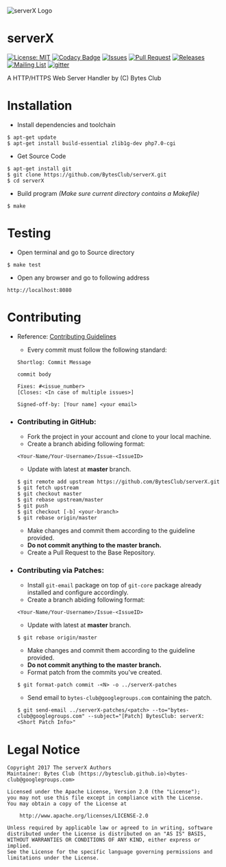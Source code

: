 ![serverX Logo](http://codeprogyan.me/img/portfolio/serverx.jpg)

serverX
================

[![License: MIT](https://img.shields.io/badge/License-Apache-blue.svg)](https://raw.githubusercontent.com/BytesClub/serverX/master/LICENSE)
[![Codacy Badge](https://api.codacy.com/project/badge/Grade/73b7308c3101417d81e09a9dac1d4032)](https://www.codacy.com/app/BytesClub/serverX?utm_source=github.com&amp;utm_medium=referral&amp;utm_content=BytesClub/serverX&amp;utm_campaign=Badge_Grade)
[![Issues](https://img.shields.io/github/issues/BytesClub/serverX.svg)](https://github.com/BytesClub/serverX/issues)
[![Pull Request](https://img.shields.io/github/issues-pr/BytesClub/serverX.svg)](https://github.com/BytesClub/serverX/pulls)
[![Releases](https://img.shields.io/github/release/BytesClub/serverX.svg)](https://github.com/BytesClub/serverX/releases)
[![Mailing List](https://img.shields.io/badge/Mailing%20List-BytesClub-blue.svg)](mailto:bytes-club@googlegroups.com)
[![gitter](https://badges.gitter.im/gitterHQ/gitterHQ.github.io.svg)](https://gitter.im/Bytes_Club/General)


A HTTP/HTTPS Web Server Handler by (C) Bytes Club

Installation
================

* Install dependencies and toolchain
```
$ apt-get update
$ apt-get install build-essential zlib1g-dev php7.0-cgi
```

* Get Source Code
```
$ apt-get install git
$ git clone https://github.com/BytesClub/serverX.git
$ cd serverX
```

* Build program _(Make sure current directory contains a Makefile)_
```
$ make
```

Testing
================

* Open terminal and go to Source directory
```
$ make test
```

* Open any browser and go to following address
```
http://localhost:8080
```

Contributing
================

* Reference: [Contributing Guidelines](.github/CONTRIBUTING.md)
  * Every commit must follow the following standard:

  ```
  Shortlog: Commit Message

  commit body

  Fixes: #<issue_number>
  [Closes: <In case of multiple issues>]

  Signed-off-by: [Your name] <your email>
  ```

* ### Contributing in GitHub:
  * Fork the project in your account and clone to your local machine.
  * Create a branch abiding following format:
  ```
  <Your-Name/Your-Username>/Issue-<IssueID>
  ```
  * Update with latest at **master** branch.
  ```
  $ git remote add upstream https://github.com/BytesClub/serverX.git
  $ git fetch upstream
  $ git checkout master
  $ git rebase upstream/master
  $ git push
  $ git checkout [-b] <your-branch>
  $ git rebase origin/master
  ```
  * Make changes and commit them according to the guideline provided.
  * **Do not commit anything to the master branch.**
  * Create a Pull Request to the Base Repository.

* ### Contributing via Patches:
  * Install `git-email` package on top of `git-core` package already installed and configure accordingly.
  * Create a branch abiding following format:
  ```
  <Your-Name/Your-Username>/Issue-<IssueID>
  ```
  * Update with latest at **master** branch.
  ```
  $ git rebase origin/master
  ```
  * Make changes and commit them according to the guideline provided.
  * **Do not commit anything to the master branch.**
  * Format patch from the commits you've created.
  ```
  $ git format-patch commit -<N> -o ../serverX-patches
  ```
  * Send email to `bytes-club@googlegroups.com` containing the patch.
  ```
  $ git send-email ../serverX-patches/<patch> --to="bytes-club@googlegroups.com" --subject="[Patch] BytesClub: serverX: <Short Patch Info>"
  ```

Legal Notice
================

    Copyright 2017 The serverX Authors
    Maintainer: Bytes Club (https://bytesclub.github.io)<bytes-club@googlegroups.com>

    Licensed under the Apache License, Version 2.0 (the "License");
    you may not use this file except in compliance with the License.
    You may obtain a copy of the License at

        http://www.apache.org/licenses/LICENSE-2.0

    Unless required by applicable law or agreed to in writing, software
    distributed under the License is distributed on an "AS IS" BASIS,
    WITHOUT WARRANTIES OR CONDITIONS OF ANY KIND, either express or implied.
    See the License for the specific language governing permissions and
    limitations under the License.
